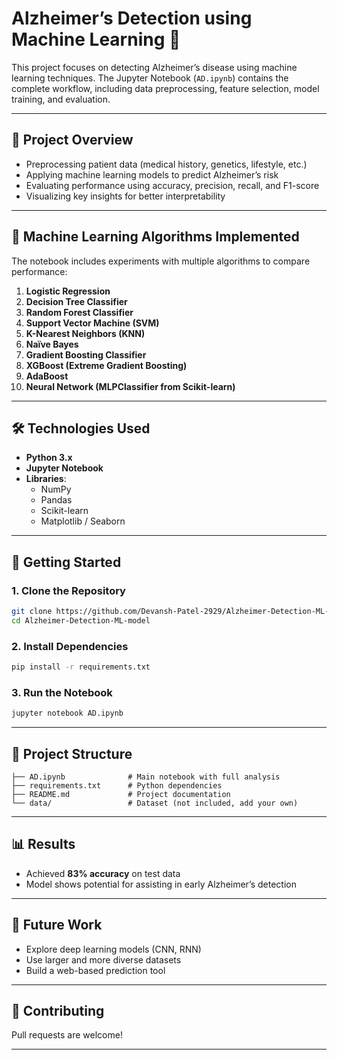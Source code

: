 # Alzheimer’s Detection using Machine Learning 🧠

This project focuses on detecting Alzheimer’s disease using machine learning techniques. The Jupyter Notebook (`AD.ipynb`) contains the complete workflow, including data preprocessing, feature selection, model training, and evaluation.

---

## 📌 Project Overview
- Preprocessing patient data (medical history, genetics, lifestyle, etc.)
- Applying machine learning models to predict Alzheimer’s risk
- Evaluating performance using accuracy, precision, recall, and F1-score
- Visualizing key insights for better interpretability

---

## 🤖 Machine Learning Algorithms Implemented
The notebook includes experiments with multiple algorithms to compare performance:

1. **Logistic Regression**  
2. **Decision Tree Classifier**  
3. **Random Forest Classifier**  
4. **Support Vector Machine (SVM)**  
5. **K-Nearest Neighbors (KNN)**  
6. **Naïve Bayes**  
7. **Gradient Boosting Classifier**  
8. **XGBoost (Extreme Gradient Boosting)**  
9. **AdaBoost**  
10. **Neural Network (MLPClassifier from Scikit-learn)**

---

## 🛠️ Technologies Used
- **Python 3.x**
- **Jupyter Notebook**
- **Libraries**:  
  - NumPy  
  - Pandas  
  - Scikit-learn  
  - Matplotlib / Seaborn  

---

## 🚀 Getting Started

### 1. Clone the Repository
```bash
git clone https://github.com/Devansh-Patel-2929/Alzheimer-Detection-ML-model.git
cd Alzheimer-Detection-ML-model
````

### 2. Install Dependencies

```bash
pip install -r requirements.txt
```

### 3. Run the Notebook

```bash
jupyter notebook AD.ipynb
```

---

## 📂 Project Structure

```
├── AD.ipynb              # Main notebook with full analysis
├── requirements.txt      # Python dependencies
├── README.md             # Project documentation
└── data/                 # Dataset (not included, add your own)
```

---

## 📊 Results

* Achieved **83% accuracy** on test data
* Model shows potential for assisting in early Alzheimer’s detection

---

## 🔮 Future Work

* Explore deep learning models (CNN, RNN)
* Use larger and more diverse datasets
* Build a web-based prediction tool

---

## 🤝 Contributing

Pull requests are welcome! 

---



